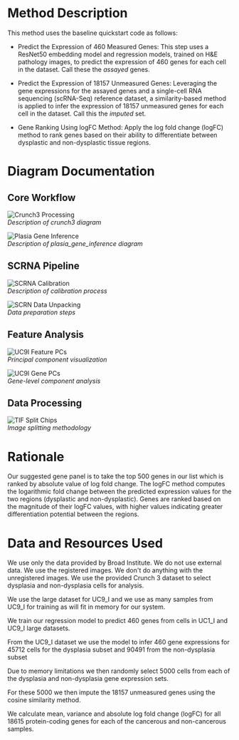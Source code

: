 # Method Description

This method uses the baseline quickstart code as follows:

* Predict the Expression of 460 Measured Genes: This step uses a ResNet50 embedding model and regression models, trained on H&E pathology images, to predict the expression of 460 genes for each cell in the dataset.  Call these the *assayed* genes.

* Predict the Expression of 18157 Unmeasured Genes: Leveraging the gene expressions for the assayed genes and a single-cell RNA sequencing (scRNA-Seq) reference dataset, a similarity-based method is applied to infer the expression of 18157 unmeasured genes for each cell in the dataset.  Call this the *imputed* set.

* Gene Ranking Using logFC Method: Apply the log fold change (logFC) method to rank genes based on their ability to differentiate between dysplastic and non-dysplastic tissue regions. 

# Diagram Documentation

## Core Workflow
![Crunch3 Processing](crunch3.png)  
*Description of crunch3 diagram*

![Plasia Gene Inference](plasia_gene_inference.png)  
*Description of plasia_gene_inference diagram*

## SCRNA Pipeline
![SCRNA Calibration](SCRNA_calibration.png)  
*Description of calibration process*

![SCRN Data Unpacking](scrna_unpack.png)  
*Data preparation steps*

## Feature Analysis
![UC9I Feature PCs](uc9I_feature_PCs.png)  
*Principal component visualization*

![UC9I Gene PCs](UC9_I_gene_pcs.png)  
*Gene-level component analysis*

## Data Processing
![TIF Split Chips](uc9I_tif_split_chips.png)  
*Image splitting methodology*

# Rationale

Our suggested gene panel is to take the top 500 genes in our list which is ranked by absolute value of log fold change. The logFC method computes the logarithmic fold change between the predicted expression values for the two regions (dysplastic and non-dysplastic). Genes are ranked based on the magnitude of their logFC values, with higher values indicating greater differentiation potential between the regions.


# Data and Resources Used

We use only the data provided by Broad Institute.  We do not use external data.  We use the registered images.  We don't do anything with the unregistered images.  We use the provided Crunch 3 dataset to select dysplasia and non-dysplasia cells for analysis.

We use the large dataset for UC9_I and we use as many samples from UC9_I for training as will fit in memory for our system.  

We train our regression model to predict 460 genes from cells in UC1_I and UC9_I large datasets.

From the UC9_I dataset we use the model to infer 460 gene expressions for 45712 cells for the dysplasia subset and
90491 from the non-dysplasia subset

Due to memory limitations we then randomly select 5000 cells from each of the dysplasia and non-dysplasia gene expression sets.

For these 5000 we then impute the 18157 unmeasured genes using the cosine similarity method.

We calculate mean, variance and absolute log fold change (logFC) for all 18615 protein-coding genes for each of the cancerous and non-cancerous samples.
